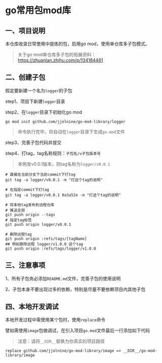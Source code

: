# go常用包mod库

## 一、项目说明

本仓库收录日常使用中提炼的包，启用go mod，使用单仓库多子包模式。

> 关于go mod单仓库多子包的拓展资料：https://zhuanlan.zhihu.com/p/134184461

## 二、创建子包

假定要新建一个名为`logger`的子包

step1、项目下新建`logger`目录

step2、在`logger`目录下初始化go mod

````
go mod init github.com/jjolnine/go-mod-library/logger
````
>命令执行完毕，将自动在`logger`目录下生成`go.mod`文件

step3、完善子包代码并提交

step4、打tag，tag名称规则：`子包名/v子包版本号`

> 本例发v0.0.1版本，则tag名称为`logger/v0.0.1`

````
# 直接在当前分支下当前commit下打tag
git tag -a logger/v0.0.1 -m "打这个tag的说明"

# 在指定commit下打tag
git tag -a logger/v0.0.1 0a3a52e -m "打这个tag的说明"

# 将本地tag发布到远程仓库
# 推送全部
git push origin --tags
# 指定tag标签
git push origin logger/v0.0.1

# 删除远程tag
git push origin :refs/tags/[tagName]
## 例如删除远程 logger/v1.0.0 这个tag
git push origin :refs/tags/logger/v1.0.0
````

## 三、注意事项

1、所有子包务必添加`README.md`文件，完善子包的使用说明

2、子包本身不要出现过多的依赖，特别是尽量不要依赖项目内其他子包

## 四、本地开发调试

本地开发过程中需使用某个包时，使用`replace`命令

譬如需使用`image`包做调试，在引入项目`go.mod`文件最后一行添加如下代码

> 注意：请将`__DIR__`替换为你真实的项目路径

````
replace github.com/jjolnine/go-mod-library/image => __DIR__/go-mod-library/image
````